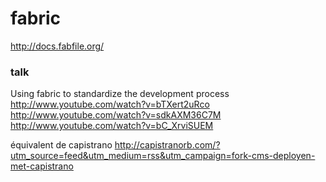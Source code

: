 fabric
======


http://docs.fabfile.org/






### talk 
Using fabric to standardize the development process
http://www.youtube.com/watch?v=bTXert2uRco
http://www.youtube.com/watch?v=sdkAXM36C7M
http://www.youtube.com/watch?v=bC_XrviSUEM


équivalent de capistrano
http://capistranorb.com/?utm_source=feed&utm_medium=rss&utm_campaign=fork-cms-deployen-met-capistrano

